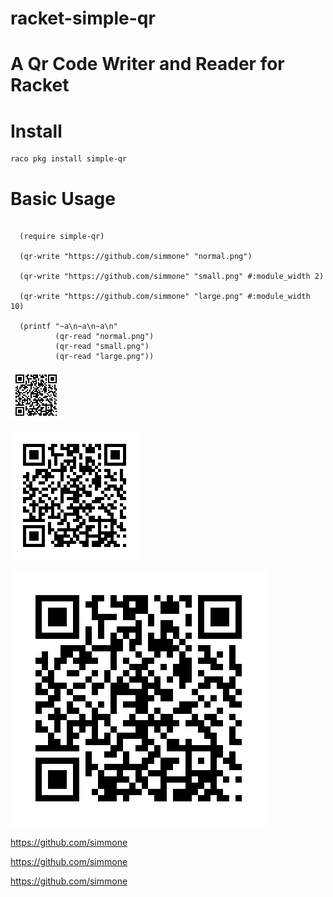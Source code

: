 # racket-simple-qr

A Qr Code Writer and Reader for Racket
==================

# Install
    raco pkg install simple-qr

# Basic Usage
```racket

  (require simple-qr)

  (qr-write "https://github.com/simmone" "normal.png")

  (qr-write "https://github.com/simmone" "small.png" #:module_width 2)

  (qr-write "https://github.com/simmone" "large.png" #:module_width 10)

  (printf "~a\n~a\n~a\n"
          (qr-read "normal.png")
          (qr-read "small.png")
          (qr-read "large.png"))
```
![ScreenShot](simple-qr/example/small.png)

![ScreenShot](simple-qr/example/normal.png)

![ScreenShot](simple-qr/example/large.png)

https://github.com/simmone

https://github.com/simmone

https://github.com/simmone


